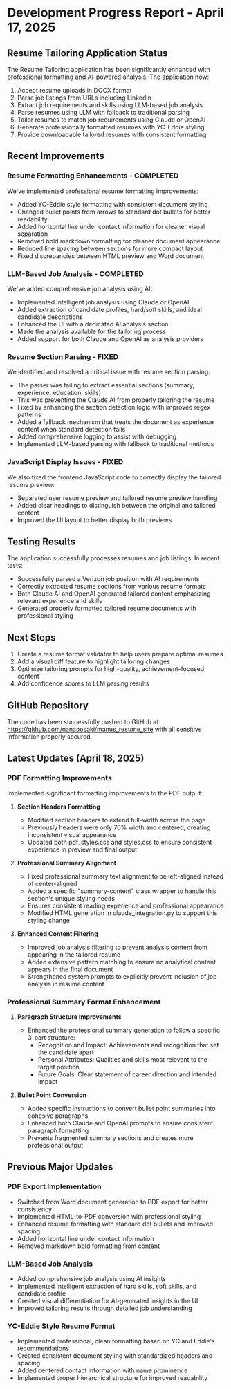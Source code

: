 # Development Progress Report - April 17, 2025

## Resume Tailoring Application Status

The Resume Tailoring application has been significantly enhanced with professional formatting and AI-powered analysis. The application now:

1. Accept resume uploads in DOCX format
2. Parse job listings from URLs including LinkedIn
3. Extract job requirements and skills using LLM-based job analysis
4. Parse resumes using LLM with fallback to traditional parsing
5. Tailor resumes to match job requirements using Claude or OpenAI
6. Generate professionally formatted resumes with YC-Eddie styling
7. Provide downloadable tailored resumes with consistent formatting

## Recent Improvements

### Resume Formatting Enhancements - COMPLETED

We've implemented professional resume formatting improvements:

- Added YC-Eddie style formatting with consistent document styling
- Changed bullet points from arrows to standard dot bullets for better readability
- Added horizontal line under contact information for cleaner visual separation
- Removed bold markdown formatting for cleaner document appearance
- Reduced line spacing between sections for more compact layout
- Fixed discrepancies between HTML preview and Word document

### LLM-Based Job Analysis - COMPLETED

We've added comprehensive job analysis using AI:

- Implemented intelligent job analysis using Claude or OpenAI
- Added extraction of candidate profiles, hard/soft skills, and ideal candidate descriptions
- Enhanced the UI with a dedicated AI analysis section
- Made the analysis available for the tailoring process
- Added support for both Claude and OpenAI as analysis providers

### Resume Section Parsing - FIXED

We identified and resolved a critical issue with resume section parsing:

- The parser was failing to extract essential sections (summary, experience, education, skills)
- This was preventing the Claude AI from properly tailoring the resume
- Fixed by enhancing the section detection logic with improved regex patterns
- Added a fallback mechanism that treats the document as experience content when standard detection fails
- Added comprehensive logging to assist with debugging
- Implemented LLM-based parsing with fallback to traditional methods

### JavaScript Display Issues - FIXED

We also fixed the frontend JavaScript code to correctly display the tailored resume preview:

- Separated user resume preview and tailored resume preview handling
- Added clear headings to distinguish between the original and tailored content
- Improved the UI layout to better display both previews

## Testing Results

The application successfully processes resumes and job listings. In recent tests:

- Successfully parsed a Verizon job position with AI requirements
- Correctly extracted resume sections from various resume formats
- Both Claude AI and OpenAI generated tailored content emphasizing relevant experience and skills
- Generated properly formatted tailored resume documents with professional styling

## Next Steps

1. Create a resume format validator to help users prepare optimal resumes
2. Add a visual diff feature to highlight tailoring changes
3. Optimize tailoring prompts for high-quality, achievement-focused content
4. Add confidence scores to LLM parsing results

## GitHub Repository

The code has been successfully pushed to GitHub at https://github.com/nanaoosaki/manus_resume_site with all sensitive information properly secured.

## Latest Updates (April 18, 2025)

### PDF Formatting Improvements

Implemented significant formatting improvements to the PDF output:

1. **Section Headers Formatting**
   - Modified section headers to extend full-width across the page
   - Previously headers were only 70% width and centered, creating inconsistent visual appearance
   - Updated both pdf_styles.css and styles.css to ensure consistent experience in preview and final output

2. **Professional Summary Alignment**
   - Fixed professional summary text alignment to be left-aligned instead of center-aligned
   - Added a specific "summary-content" class wrapper to handle this section's unique styling needs
   - Ensures consistent reading experience and professional appearance
   - Modified HTML generation in claude_integration.py to support this styling change

3. **Enhanced Content Filtering**
   - Improved job analysis filtering to prevent analysis content from appearing in the tailored resume
   - Added extensive pattern matching to ensure no analytical content appears in the final document
   - Strengthened system prompts to explicitly prevent inclusion of job analysis in resume content

### Professional Summary Format Enhancement

1. **Paragraph Structure Improvements**
   - Enhanced the professional summary generation to follow a specific 3-part structure:
     - Recognition and Impact: Achievements and recognition that set the candidate apart
     - Personal Attributes: Qualities and skills most relevant to the target position
     - Future Goals: Clear statement of career direction and intended impact
   
2. **Bullet Point Conversion**
   - Added specific instructions to convert bullet point summaries into cohesive paragraphs
   - Enhanced both Claude and OpenAI prompts to ensure consistent paragraph formatting
   - Prevents fragmented summary sections and creates more professional output

## Previous Major Updates

### PDF Export Implementation

- Switched from Word document generation to PDF export for better consistency
- Implemented HTML-to-PDF conversion with professional styling
- Enhanced resume formatting with standard dot bullets and improved spacing
- Added horizontal line under contact information
- Removed markdown bold formatting from content

### LLM-Based Job Analysis

- Added comprehensive job analysis using AI insights
- Implemented intelligent extraction of hard skills, soft skills, and candidate profile
- Created visual differentiation for AI-generated insights in the UI
- Improved tailoring results through detailed job understanding

### YC-Eddie Style Resume Format

- Implemented professional, clean formatting based on YC and Eddie's recommendations
- Created consistent document styling with standardized headers and spacing
- Added centered contact information with name prominence
- Implemented proper hierarchical structure for improved readability 